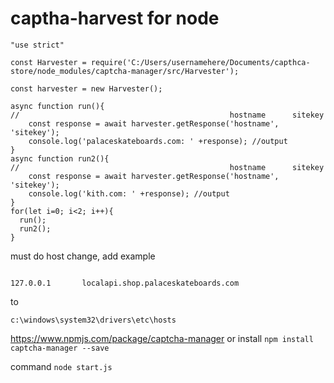 # captha-harvest for node
```
"use strict"

const Harvester = require('C:/Users/usernamehere/Documents/capthca-store/node_modules/captcha-manager/src/Harvester');

const harvester = new Harvester();

async function run(){
//                                               hostname      sitekey
    const response = await harvester.getResponse('hostname', 'sitekey');
    console.log('palaceskateboards.com: ' +response); //output
}
async function run2(){
//                                               hostname      sitekey
    const response = await harvester.getResponse('hostname', 'sitekey');
    console.log('kith.com: ' +response); //output
}
for(let i=0; i<2; i++){
  run();
  run2();
}
```

must do host change, add example
```

127.0.0.1       localapi.shop.palaceskateboards.com
```
to
```
c:\windows\system32\drivers\etc\hosts
```

https://www.npmjs.com/package/captcha-manager
or 
install ```npm install captcha-manager --save```

command ```node start.js```
